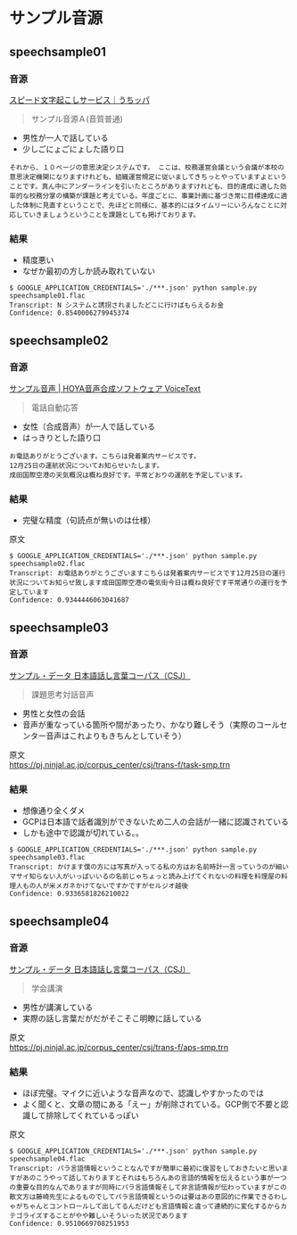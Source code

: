 # サンプル音源
## speechsample01
### 音源
[スピード文字起こしサービス｜うちッパ](http://www.uchippa.com/service/)  
> サンプル音源Ａ(音質普通)  

* 男性が一人で話している  
* 少しごにょごにょした語り口  

```
それから、１０ページの意思決定システムです。 ここは、校務運営会議という会議が本校の意思決定機関になりますけれども、組織運営規定に従いましてきちっとやっていますよということです。真ん中にアンダーラインを引いたところがありますけれども、目的達成に適した効率的な校務分掌の構築が課題と考えている。年度ごとに、事業計画に基づき常に目標達成に適した体制に見直すということで、先ほどと同様に、基本的にはタイムリーにいろんなことに対応していきましょうということを課題としても掲げております。
```

### 結果
* 精度悪い  
* なぜか最初の方しか読み取れていない  

```
$ GOOGLE_APPLICATION_CREDENTIALS='./***.json' python sample.py speechsample01.flac
Transcript: N システムと誘拐されましたどこに行けばもらえるお金
Confidence: 0.8540006279945374
```


## speechsample02
### 音源
[サンプル音声 \| HOYA音声合成ソフトウェア VoiceText](https://voicetext.jp/samplevoice/)  
> 電話自動応答  

* 女性（合成音声）が一人で話している  
* はっきりとした語り口  

```
お電話ありがとうございます。こちらは発着案内サービスです。
12月25日の運航状況についてお知らせいたします。
成田国際空港の天気概況は概ね良好です。平常どおりの運航を予定しています。
```

### 結果
* 完璧な精度（句読点が無いのは仕様）  

原文  
```
$ GOOGLE_APPLICATION_CREDENTIALS='./***.json' python sample.py speechsample02.flac
Transcript: お電話ありがとうございますこちらは発着案内サービスです12月25日の運行状況についてお知らせ致します成田国際空港の電気街今日は概ね良好です平常通りの運行を予定しています
Confidence: 0.9344446063041687
```

## speechsample03
### 音源
[サンプル・データ 日本語話し言葉コーパス（CSJ）](https://pj.ninjal.ac.jp/corpus_center/csj/sample.html)  
> 課題思考対話音声  

* 男性と女性の会話  
* 音声が重なっている箇所や間があったり、かなり難しそう（実際のコールセンター音声はこれよりもきちんとしていそう）  

原文  
https://pj.ninjal.ac.jp/corpus_center/csj/trans-f/task-smp.trn  

### 結果
* 想像通り全くダメ  
* GCPは日本語で話者識別ができないため二人の会話が一緒に認識されている  
* しかも途中で認識が切れている。。  

```
$ GOOGLE_APPLICATION_CREDENTIALS='./***.json' python sample.py speechsample03.flac
Transcript: かけます僕の方には写真が入ってる私の方はお名前時計一言っていうのが細いマサイ知らない人がいっぱいいるの名前じゃちょっと読み上げてくれないの料理を料理屋の料理人もの人が米メガネかけてないですかですがセルジオ越後
Confidence: 0.9336581826210022
```

## speechsample04
### 音源
[サンプル・データ 日本語話し言葉コーパス（CSJ）](https://pj.ninjal.ac.jp/corpus_center/csj/sample.html)  
> 学会講演  

* 男性が講演している  
* 実際の話し言葉だがだがそこそこ明瞭に話している  

原文  
https://pj.ninjal.ac.jp/corpus_center/csj/trans-f/aps-smp.trn  

### 結果
* ほぼ完璧。マイクに近いような音声なので、認識しやすかったのでは  
* よく聞くと、文章の間にある「えー」が削除されている。GCP側で不要と認識して排除してくれているっぽい  

原文  
```
$ GOOGLE_APPLICATION_CREDENTIALS='./***.json' python sample.py speechsample04.flac
Transcript: パラ言語情報ということなんですが簡単に最初に復習をしておきたいと思いますがあのこうやって話しておりますとそれはもちろんあの言語的情報を伝えるという事が一つの重要な目的なんでありますが同時にパラ言語情報そして非言語情報が伝わっていますがこの散文方は藤崎先生によるものでしてパラ言語情報というのは要はあの意図的に作業できるわしゃがちゃんとコントロールして出してるんだけども言語情報と違って連続的に変化するからカテゴライズすることがやや難しいそういった状況であります
Confidence: 0.9510669708251953
```
